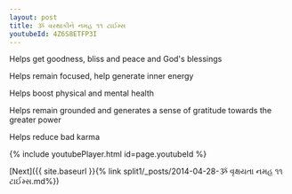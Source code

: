 ```yaml
---
layout: post
title: ૐ વરથાકીને નમહ ૧૧ ટાઈમ્સ
youtubeId: 4Z6S8ETFP3I
---
```

 
 
Helps get goodness, bliss and peace and God's blessings
 
Helps remain focused, help generate inner energy 
 
Helps boost physical and mental health 
 
Helps remain grounded and generates a sense of gratitude towards the greater power 
 
Helps reduce bad karma
 
 
 
 


{% include youtubePlayer.html id=page.youtubeId %}
 
[Next]({{ site.baseurl }}{% link  split1/_posts/2014-04-28-ૐ વૃક્ષયતા નમહ ૧૧ ટાઈમ્સ.md%})
 
